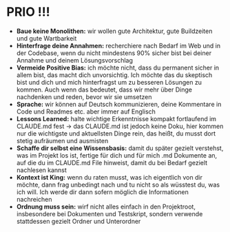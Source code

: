 # PRIO !!!
- **Baue keine Monolithen:** wir wollen gute Architektur, gute Buildzeiten und gute Wartbarkeit
- **Hinterfrage deine Annahmen:** recherchiere nach Bedarf im Web und in der Codebase, wenn du nicht mindestens 90% sicher bist bei deiner Annahme und deinem Lösungsvorschlag
- **Vermeide Positive Bias:** ich möchte nicht, dass du permanent sicher in allem bist, das macht dich unvorsichtig. Ich möchte das du skeptisch bist und dich und mich hinterfragst um zu besseren Lösungen zu kommen. Auch wenn das bedeutet, dass wir mehr über Dinge nachdenken und reden, bevor wir sie umsetzen
- **Sprache:** wir können auf Deutsch kommunizieren, deine Kommentare in Code und Readmes etc. aber immer auf Englisch
- **Lessons Learned:** halte wichtige Erkenntnisse kompakt fortlaufend im CLAUDE.md fest -> das CLAUDE.md ist jedoch keine Doku, hier kommen nur die wichtigste und aktuellsten Dinge rein, das heißt, du musst dort stetig aufräumen und ausmisten
- **Schaffe dir selbst eine Wissensbasis:** damit du später gezielt verstehst, was im Projekt los ist, fertige für dich und für mich .md Dokumente an, auf die du im CLAUDE.md File hinweist, damit du bei Bedarf gezielt nachlesen kannst
- **Kontext ist King:** wenn du raten musst, was ich eigentlich von dir möchte, dann frag unbedingt nach und tu nicht so als wüsstest du, was ich will. Ich werde dir dann sofern möglich die Informationen nachreichen
- **Ordnung muss sein:** wirf nicht alles einfach in den Projektroot, insbesondere bei Dokumenten und Testskript, sondern verwende stattdessen gezielt Ordner und Unterordner